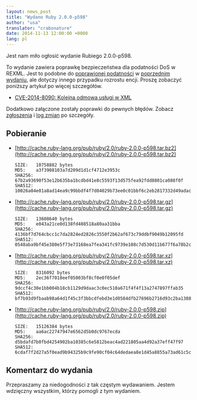 ```yaml
---
layout: news_post
title: "Wydano Ruby 2.0.0-p598"
author: "usa"
translator: "crabonature"
date: 2014-11-13 12:00:00 +0000
lang: pl
---
```


Jest nam miło ogłosić wydanie Rubiego 2.0.0-p598.

To wydanie zawiera poprawkę bezpieczeństwa dla podatności DoS w REXML.
Jest to podobne do
[poprawionej podatności](https://www.ruby-lang.org/pl/news/2014/10/27/rexml-dos-cve-2014-8080/)
w [poprzednim wydaniu](https://www.ruby-lang.org/pl/news/2014/10/27/ruby-1-9-3-p550-is-released/),
ale dotyczy innego przypadku rozrostu encji.
Proszę zobaczyć poniższy artykuł po więcej szczegółów.

* [CVE-2014-8090: Kolejna odmowa usługi w XML](https://www.ruby-lang.org/pl/news/2014/11/13/rexml-dos-cve-2014-8090/)

Dodatkowo załączone zostały poprawki do pewnych błędów.
Zobacz [zgłoszenia](https://bugs.ruby-lang.org/projects/ruby-200/issues?set_filter=1&amp;status_id=5)
i [log zmian](http://svn.ruby-lang.org/repos/ruby/tags/v2_0_0_598/ChangeLog)
po szczegóły.

## Pobieranie

* [http://cache.ruby-lang.org/pub/ruby/2.0/ruby-2.0.0-p598.tar.bz2](http://cache.ruby-lang.org/pub/ruby/2.0/ruby-2.0.0-p598.tar.bz2)

      SIZE:   10758882 bytes
      MD5:    a3f3908103a7d209d1d1cf4712e3953c
      SHA256: 67b2a93690f53e12b635ba1bcdbd41e8c5593f13d575fea92fdd8801ca088f0f
      SHA512: 10026a04e01a8ad14ea9c99bbdf4f7d04029b73ee0c01bbf6c2eb2817332d49adacf127b646693b67b5dd7010eaf3b696b23b6335cc0f7ee5a6b56dbba0f6f82

* [http://cache.ruby-lang.org/pub/ruby/2.0/ruby-2.0.0-p598.tar.gz](http://cache.ruby-lang.org/pub/ruby/2.0/ruby-2.0.0-p598.tar.gz)

      SIZE:   13608640 bytes
      MD5:    e043a21ce0d138fd408518a80aa31bba
      SHA256: 4136bf7d764cbcc1c7da2824ed2826c3550f2b62af673c79ddbf9049b12095fd
      SHA512: 0548aba9bf45e380e5f73e73168ea7fea341fc9739e108c7d530d11b677f6a78b2c4e29062d16a73b4286acaa2333ed20cb34e16b65b5b6898da66661f1717da

* [http://cache.ruby-lang.org/pub/ruby/2.0/ruby-2.0.0-p598.tar.xz](http://cache.ruby-lang.org/pub/ruby/2.0/ruby-2.0.0-p598.tar.xz)

      SIZE:   8316092 bytes
      MD5:    2ec36f7018eef05003bf8cf0e0f05def
      SHA256: 9dccf4c30e1bb004b18cb1129d9daac3c0ec510a671f4f4f13a2747897ffab35
      SHA512: bf7b93d9fbaab98a64d1f45c3f3bbcdfebd3e1d0584dfb27696b2716d93c2ba13881e1edaef6d3eccd769ac2e21d6157024c902f3d891951a20b972c1942ef99

* [http://cache.ruby-lang.org/pub/ruby/2.0/ruby-2.0.0-p598.zip](http://cache.ruby-lang.org/pub/ruby/2.0/ruby-2.0.0-p598.zip)

      SIZE:   15126384 bytes
      MD5:    aa6ac22747947e6562d5b0dc9767ecda
      SHA256: d5bdafd7b0fbd4254902ba10385c6e5812beac4ad221805aa4d92a37eff47f97
      SHA512: 6cdaf7f2d27a5f0ead9b94325b9c9fe90cf04c64dedaea8e1d45a8855a73ad61c5c72f1fda835eab73693c25c15a74c7e4e639ed5c18a9433dd79e398600b3ea

## Komentarz do wydania

Przepraszamy za niedogodności z tak częstym wydawaniem.
Jestem wdzięczny wszystkim, którzy pomogli z tym wydaniem.
